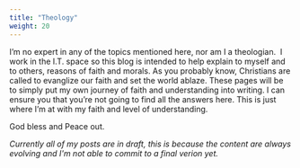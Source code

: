 ```yaml
---
title: "Theology"
weight: 20
---
```



I’m no expert in any of the topics mentioned here, nor am I a theologian.  I work in the I.T. space so this blog is intended to help explain to myself and to others, reasons of faith and morals. As you probably know, Christians  are called to evanglize our faith and set the world ablaze. These pages will be to simply put my own journey of faith and understanding into writing. I can ensure you that you’re not going to find all the answers here. This is just where I’m at with my faith and level of understanding.

God bless and Peace out.

*Currently all of my posts are in draft, this is because the content are always evolving and I'm not able to commit to a final verion yet.*